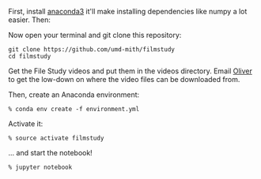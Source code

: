 First, install [anaconda3](https://www.continuum.io/downloads) it'll make
installing dependencies like numpy a lot easier. Then:

Now open your terminal and git clone this repository:

```
git clone https://github.com/umd-mith/filmstudy
cd filmstudy
```

Get the File Study videos and put them in the videos directory. Email 
[Oliver](mailto:ogaycken@umd.edu) to get the low-down on where the video files
can be downloaded from.

Then, create an Anaconda environment:

`% conda env create -f environment.yml`

Activate it:

`% source activate filmstudy`

... and start the notebook!

`% jupyter notebook`


